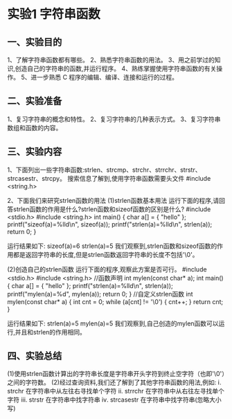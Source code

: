 # 实验1 字符串函数
## 一、实验目的
1、了解字符串函数都有哪些。
2、熟悉字符串函数的用法。
3、用之前学过的知识,创造自己的字符串的函数,并运行程序。
4、熟练掌握使用字符串函数的有关操作。
5、进一步熟悉 C 程序的编辑、编译、连接和运行的过程。

## 二、实验准备
1、复习字符串的概念和特性。
2、复习字符串的几种表示方式。
3、复习字符串数组和函数的内容。

## 三、实验内容
1、下面列出一些字符串函数:strlen、strcmp、strchr、strrchr、strstr、strcasestr、strcpy。
搜索信息了解到,使用字符串函数需要头文件 #include <string.h>

2、下面我们来研究strlen函数的用法
(1)strlen函数基本用法
运行下面的程序,请回答strlen函数的作用是什么?strlen函数和sizeof函数的区别是什么?
#include <stdio.h>
#include <string.h>
int main() {
	char a[] = { "hello" };
	printf("sizeof(a)=%lld\n", sizeof(a));
	printf("strlen(a)=%lld\n", strlen(a));
	return 0;
}
 
 运行结果如下:
sizeof(a)=6
strlen(a)=5
我们观察到,strlen函数和sizeof函数的作用都是返回字符串的长度,但是strlen函数返回字符串的长度不包括'\0'。

(2)创造自己的strlen函数
运行下面的程序,观察此方案是否可行。
#include <stdio.h>
#include <string.h>
//函数声明
int mylen(const char* a);
int main() {
	char a[] = { "hello" };
	printf("strlen(a)=%lld\n", strlen(a));
	printf("mylen(a)=%d", mylen(a));
	return 0;
}
//自定义strlen函数
int mylen(const char* a) {
	int cnt = 0;
	while (a[cnt] != '\0') {
		cnt++;
	}
	return cnt;
}

运行结果如下:
strlen(a)=5
mylen(a)=5
我们观察到,自己创造的mylen函数可以运行,并且和strlen的作用相同。

## 四、实验总结
(1)使用strlen函数计算出的字符串长度是字符串开头字符到终止空字符（也即'\0'）之间的字符数。
(2)经过查询资料,我们还了解到了其他字符串函数的用法,例如:
    ⅰ. strchr		在字符串中从左往右寻找单个字符
    ⅱ. strrchr		在字符串中从右往左寻找单个字符
    ⅲ. strstr		 	在字符串中找字符串
    ⅳ. strcasestr		在字符串中找字符串(忽略大小写)
